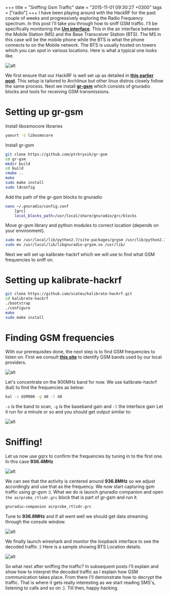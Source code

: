 +++
title = "Sniffing Gsm Traffic"
date = "2015-11-01 09:30:27 +0300"
tags = ["radio"]
+++
I have been playing around with the HackRF for the past couple of weeks and progressively exploring the Radio Frequency spectrum. In this post I'll take you through how to sniff GSM traffic. I'll be specifically monitoring the [**Um interface**](https://en.wikipedia.org/wiki/Um_interface). This in the air interface between the Mobile Station (MS) and the Base Transceiver Station (BTS). The MS in this case will be the mobile phone while the BTS is what the phone connects to on the Mobile network. The BTS is usually hosted on towers which you can spot in various locations. Here is what a typical one looks like.

<!--more-->

![alt](/images/BTS.jpg)

We first ensure that our HackRF is well set up as detailed in [**this earlier post**](https://www.ckn.io/blog/2015/10/11/the-hackrf-one-first-steps/).
This setup is tailored to Archlinux but other linux distros closely follow the same process.
Next we install [**gr-gsm**](https://github.com/ptrkrysik/gr-gsm) which consists of gnuradio blocks and tools for receiving GSM transmissions.

# Setting up gr-gsm

Install libosmocore libraries
```bash
yaourt -S libosmocore	
```

Install gr-gsm
```bash
git clone https://github.com/ptrkrysik/gr-gsm
cd gr-gsm
mkdir build
cd build
cmake ..
make
sudo make install
sudo ldconfig
```

Add the path of the gr-gsm blocks to gnuradio
```bash
nano ~/.gnuradio/config.conf 	
	[grc]
	local_blocks_path=/usr/local/share/gnuradio/grc/blocks
```

Move gr-gsm library and python modules to correct location (depends on your environment).
```bash
sudo mv /usr/local/lib/python2.7/site-packages/grgsm /usr/lib/python2.7/site-packages/
sudo mv /usr/local/lib/libgnuradio-grgsm.so /usr/lib/
```

Next we will set up kalibrate-hackrf which we will use to find what GSM frequencies to sniff on.

# Setting up kalibrate-hackrf
```bash
git clone https://github.com/scateu/kalibrate-hackrf.git
cd kalibrate-hackrf
./bootstrap
./configure
make
sudo make install
```

# Finding GSM frequencies
With our prerequisites done, the next step is to find GSM frequencies to listen on. First we consult [**this site**](http://www.worldtimezone.com/gsm.html) to identify GSM bands used by our local providers. 

![alt](/images/gsm_bands.png)

Let's concentrate on the 900MHz band for now.
We use kalibrate-hackrf (kal) to find the frequencies as below:

```bash
kal -s GSM900 -g 40 -l 40
```

`-s` is the band to scan, `-g` is the baseband gain and `-l` the interface gain
Let it run for a minute or so and you should get output similar to:

![alt](/images/kal.png)

# Sniffing!

Let us now use gqrx to confirm the frequencies by tuning in to the first one. In this case **936.4MHz**

![alt](/images/gqrx_gsm.png)

We can see that the activity is centered around **936.8MHz** so we adjust accordingly and use that as the frequency.
We now start capturing gsm traffic using gr-gsm :). What we do is launch gnuradio companion and open `the airprobe_rtlsdr.grc` block that is part of gr-gsm and run it.

```bash
gnuradio-companion airprobe_rtlsdr.grc
```

Tune to **936.8MHz** and if all went well we should get data streaming through the console window.

![alt](/images/gr_gsm_traffic.png)

We finally launch wireshark and monitor the loopback interface to see the decoded traffic :)
Here is a sample showing BTS Location details.

![alt](/images/gsm_wireshark.png)

So what next after sniffing the traffic? 
In subsequent posts I'll explain and show how to interpret the decoded traffic as I explain how GSM communication takes place.
From there I'll demonstrate how to decrypt the traffic. That is where it gets really interesting as we start reading SMS's, listening to calls and so on :).
Till then, happy hacking.
